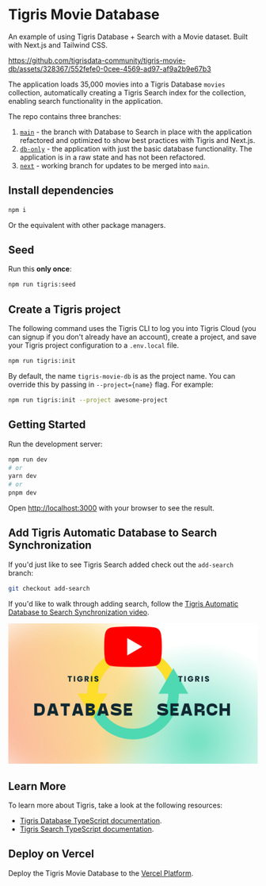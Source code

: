 # Tigris Movie Database

An example of using Tigris Database + Search with a Movie dataset. Built with
Next.js and Tailwind CSS.

https://github.com/tigrisdata-community/tigris-movie-db/assets/328367/552fefe0-0cee-4569-ad97-af9a2b9e67b3

The application loads 35,000 movies into a Tigris Database `movies` collection,
automatically creating a Tigris Search index for the collection, enabling search
functionality in the application.

The repo contains three branches:

1. [`main`](https://github.com/tigrisdata-community/tigris-movie-db/tree/main) - the branch with Database to Search in place with the
   application refactored and optimized to show best practices with Tigris and
   Next.js.
2. [`db-only`](https://github.com/tigrisdata-community/tigris-movie-db/tree/db-only) - the application with just the basic database
   functionality. The application is in a raw state and has not been refactored.
3. [`next`](https://github.com/tigrisdata-community/tigris-movie-db/tree/next) - working branch for updates to be merged into `main`.

## Install dependencies

```sh
npm i
```

Or the equivalent with other package managers.

## Seed

Run this **only once**:

```sh
npm run tigris:seed
```

## Create a Tigris project

The following command uses the Tigris CLI to log you into Tigris Cloud (you can
signup if you don't already have an account), create a project, and save your
Tigris project configuration to a `.env.local` file.

```sh
npm run tigris:init
```

By default, the name `tigris-movie-db` is as the project name. You can override
this by passing in `--project={name}` flag. For example:

```sh
npm run tigris:init --project awesome-project
```

## Getting Started

Run the development server:

```bash
npm run dev
# or
yarn dev
# or
pnpm dev
```

Open [http://localhost:3000](http://localhost:3000) with your browser to see the
result.

## Add Tigris Automatic Database to Search Synchronization

If you'd just like to see Tigris Search added check out the `add-search` branch:

```sh
git checkout add-search
```

If you'd like to walk through adding search, follow the
[Tigris Automatic Database to Search Synchronization video](https://www.youtube.com/watch?v=LZVnqUhd-eQ&ab_channel=Tigris).

[![Tigris Automatic Database to Search Synchronization on YouTube](docs/database-search-sync-video.png)](https://www.youtube.com/watch?v=LZVnqUhd-eQ&ab_channel=Tigris)

## Learn More

To learn more about Tigris, take a look at the following resources:

- [Tigris Database TypeScript documentation](https://www.tigrisdata.com/docs/sdkstools/typescript/database/).
- [Tigris Search TypeScript documentation](https://www.tigrisdata.com/docs/sdkstools/typescript/search/).

## Deploy on Vercel

Deploy the Tigris Movie Database to the
[Vercel Platform](https://vercel.com/new).
